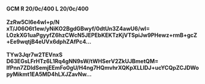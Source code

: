 #### GCM R 20/0c/400 L 20/0c/400
**ZzRw5CI6e4wl+p/N**<br/>**xT/J06O6t1ew/yNiKO2BgdGBwyf/0dtUn3Z4awU6/wI=**<br/>**LOzkXG1uaPgyyfZ6hzCWcN5JEPEbKEKTzKjVTSpiJw9PHewz+rmB+gcZ+Ee9wqtjB4eUVx6dphZAfPc4...**<br/><br/>
**TYw3Jqr7w2TEVnxS**<br/>**D63EGsLFrHTz6L1Rq4gNN9sW/tWHSerV2ZkUJBmetQM=**<br/>**lfPnn7ZDldSemjEEmFo0gU/H4ng7HQmvhrXQKpXLLlDJ+ucYCQpZCJDWopyMikmt1EA5MD4hLXJZavNw...**